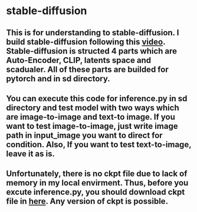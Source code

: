 # stable-diffusion
## This is for understanding to stable-diffusion. I build stable-diffusion following  this [video](https://www.youtube.com/watch?v=ZBKpAp_6TGI). Stable-diffusion is structed 4 parts which are Auto-Encoder, CLIP, latents space and scadualer. All of these parts are builded for pytorch and in sd directory.
## You can execute this code for inference.py in sd directory and test model with two ways which are image-to-image and text-to image. If you want to test image-to-image, just write image path in input_image you want to direct for condition. Also, If you want to test text-to-image, leave it as is. 
## Unfortunately, there is no ckpt file due to lack of memory in my local envirment. Thus, before you excute inference.py, you should download ckpt file in [here](https://huggingface.co/runwayml/stable-diffusion-v1-5/tree/main). Any version of ckpt is possible.



